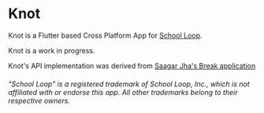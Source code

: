 # Knot

Knot is a Flutter based Cross Platform App for [School Loop](https://schoolloop.com).

Knot is a work in progress.

Knot's API implementation was derived from [Saagar Jha's Break application](https://github.com/saagarjha/break)

###### "School Loop" is a registered trademark of School Loop, Inc., which is not affiliated with or endorse this app. All other trademarks belong to their respective owners.